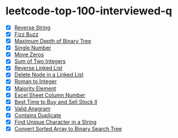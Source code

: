 # leetcode-top-100-interviewed-q
* [x] [Reverse String](./reverseString.js)
* [x] [Fizz Buzz](./fizzBuzz.js)
* [x] [Maximum Depth of Binary Tree](./maxDepth.js)
* [x] [Single Number](./singleNumber.js)
* [x] [Move Zeros](./moveZeros.js)
* [x] [Sum of Two Integers](./getSum.js)
* [x] [Reverse Linked List](./reverseList.js)
* [x] [Delete Node in a Linked List](./deleteNode.js)
* [x] [Roman to Integer](./romanToInt.js)
* [x] [Majority Element](./majorityElement.js)
* [x] [Excel Sheet Column Number](./titleToNumber.js)
* [x] [Best Time to Buy and Sell Stock II](./maxProfit.js)
* [x] [Valid Anagram](./isAnagram.js)
* [x] [Contains Duplicate](./containsDuplicate.js)
* [x] [Find Unique Character in a String](./firstUniqChar.js)
* [x] [Convert Sorted Array to Binary Search Tree](./sortedArrayToBST.js)
